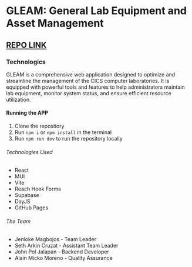 # GLEAM: General Lab Equipment and Asset Management

## [REPO LINK ](https://github.com/Jenloke/adv-soft-eng)

### Technologics

GLEAM is a comprehensive web application designed to optimize and streamline the management of the CICS computer laboratories. It is equipped with powerful tools and features to help administrators maintain lab equipment, monitor system status, and ensure efficient resource utilization.

#### Running the APP

1. Clone the repository
2. Run `npm i` or `npm install` in the terminal
3. Run `npm run dev` to run the repository locally

###### Technologies Used

- React
- MUI
- Vite
- Reach Hook Forms
- Supabase
- DayJS
- GitHub Pages

###### The Team

- Jenloke Magbojos - Team Leader
- Seth Arkin Cruzat - Assistant Team Leader
- John Pol Jalapan - Backend Developer
- Alain Micko Moreno - Quality Assurance
